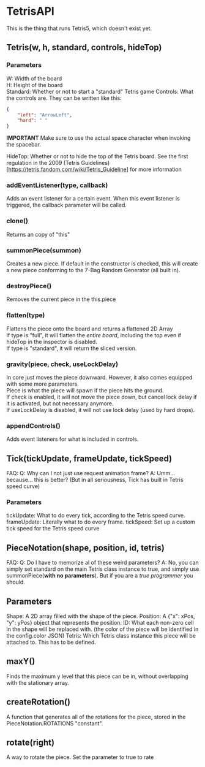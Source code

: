 # TetrisAPI
This is the thing that runs Tetris5, which doesn't exist yet.

## Tetris(w, h, standard, controls, hideTop)
### Parameters
W: Width of the board <br>
H: Height of the board <br>
Standard: Whether or not to start a "standard" Tetris game
Controls: What the controls are. They can be written like this:
```json
{
    "left": "ArrowLeft",
    "hard": " "
}
```
**IMPORTANT**
Make sure to use the actual space character when invoking the spacebar.

HideTop: Whether or not to hide the top of the Tetris board. See the first regulation in the 2009 (Tetris Guidelines)[https://tetris.fandom.com/wiki/Tetris_Guideline] for more information
### addEventListener(type, callback)
Adds an event listener for a certain event. When this event listener is triggered, the callback parameter will be called.

### clone()
Returns an copy of "this"

### summonPiece(summon)
Creates a new piece. If default in the constructor is checked, this will create a new piece conforming to the 7-Bag Random Generator (all built in).

### destroyPiece()
Removes the current piece in the this.piece

### flatten(type)
Flattens the piece onto the board and returns a flattened 2D Array
<br>
If type is "full", it will flatten the *entire board*, including the top even if hideTop in the inspector is disabled.
<br>
If type is "standard", it will return the sliced version.

### gravity(piece, check, useLockDelay)
In core just moves the piece downward. However, it also comes equipped with some more parameters.
<br>
Piece is what the piece will spawn if the piece hits the ground.
<br>
If check is enabled, it will not move the piece down, but cancel lock delay if it is activated, but not necessary anymore.
<br>
If useLockDelay is disabled, it will not use lock delay (used by hard drops).

### appendControls()
Adds event listeners for what is included in controls.

## Tick(tickUpdate, frameUpdate, tickSpeed)
FAQ:
Q: Why can I not just use request animation frame?
A: Umm... because... this is better? (But in all seriousness, Tick has built in Tetris speed curve)

### Parameters
tickUpdate: What to do every tick, according to the Tetris speed curve.
frameUpdate: Literally what to do every frame.
tickSpeed: Set up a custom tick speed for the Tetris speed curve

## PieceNotation(shape, position, id, tetris)
FAQ:
Q: Do I have to memorize al of these weird parameters?
A: No, you can simply set standard on the main Tetris class instance to true, and simply use summonPiece(**with no parameters**). But if you are a *true programmer* you should.

## Parameters
Shape: A 2D array filled with the shape of the piece.
Position: A {"x": xPos, "y": yPos} object that represents the position.
ID: What each non-zero cell in the shape will be replaced with. (the color of the piece will be identified in the config.color JSON)
Tetris: Which Tetris class instance this piece will be attached to. This has to be defined.

## maxY()
Finds the maximum y level that this piece can be in, without overlapping with the stationary array.

## createRotation()
A function that generates all of the rotations for the piece, stored in the PieceNotation.ROTATIONS "constant".

## rotate(right)
A way to rotate the piece. Set the parameter to true to rate